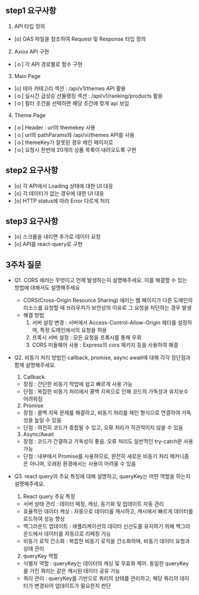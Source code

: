 ## step1 요구사항

1. API 타입 정의

- [o] OAS 파일을 참조하여 Request 및 Response 타입 정의

2. Axios API 구현

- [ｏ] 각 API 경로별로 함수 구현

3. Main Page

- [o] 테마 카테고리 섹션 : /api/v1/themes API 활용
- [ｏ] 실시간 급상승 선물랭킹 섹션 : /api/v1/ranking/products 활용
- [ｏ] 필터 조건을 선택하면 해당 조건에 맞게 api 보임

4. Theme Page

- [ｏ] Header : url의 themekey 사용
- [ｏ] url의 pathParams와 /api/vi/themes API를 사용
- [ｏ] themeKey가 잘못된 경우 메인 페이지로
- [ｏ] 요청시 한번에 20개의 상품 목록이 내려오도록 구현

## step2 요구사항

- [o] 각 API에서 Loading 상태에 대한 UI 대응
- [o] 각 데이터가 없는 경우에 대한 UI 대응
- [o] HTTP status에 따라 Error 다르게 처리

## step3 요구사항

- [o] 스크롤을 내리면 추가로 데이터 요청
- [o] API를 react-query로 구현

## 3주차 질문

- Q1. CORS 에러는 무엇이고 언제 발생하는지 설명해주세요. 이를 해결할 수 있는 방법에 대해서도 설명해주세요
  - CORS(Cross-Origin Resource Sharing) 에러는 웹 페이지가 다른 도메인의 리소스를 요청할 때 브라우저가 보안상의 이유로 그 요청을 차단하는 경우 발생
  - 해결 방법
    1. 서버 설정 변경 : 서버에서 Access-Control-Allow-Origin 헤더를 설정하여, 특정 도메인에서의 요청을 허용
    2. 프록시 서버 설정 : 모든 요청을 프록시를 통해 우회
    3. CORS 미들웨어 사용 : Express의 cors 패키지 등을 사용하여 해결
- Q2. 비동기 처리 방법인 callback, promise, async await에 대해 각각 장단점과 함께 설명해주세요.

  1. Callback

  - 장점 : 간단한 비동기 작업에 쉽고 빠르게 사용 가능
  - 단점 : 복잡한 비동기 처리에서 콜백 지옥으로 인해 코드의 가독성과 유지보수 어려워짐

  2. Promise

  - 장점 : 콜백 지옥 문제를 해결하고, 비동기 처리를 체인 형식으로 연결하여 가독성을 높일 수 있음
  - 단점 : 여전히 코드가 중첩될 수 있고, 오류 처리가 직관적이지 않을 수 있음

  3. Async/Await

  - 장점 : 코드가 간결하고 가독성이 좋음. 오류 처리도 일반적인 try-catch문 사용 가능
  - 단점 : 내부에서 Promise를 사용하므로, 완전히 새로운 비동기 처리 메커니즘은 아니며, 오래된 환경에서는 사용이 어려울 수 있음

- Q3. react query의 주요 특징에 대해 설명하고, queryKey는 어떤 역할을 하는지 설명해주세요.
  1. React query 주요 특장
  - 서버 상태 관리 : 데이터 페칭, 캐싱, 동기화 및 업데이트 자동 관리
  - 효율적인 데이터 캐싱 : 자동으로 데이터를 캐시하고, 캐시에서 빠르게 데이터를 로드하여 성능 향상
  - 백그라운드 업데이트 : 애플리케이션의 데이터 신선도를 유지하기 위해 백그라운드에서 데이터를 자동으로 리페칭 가능
  - 비동기 로직 간소화 : 복잡한 비동기 로직을 간소화하며, 비동기 데이터 요청과 상태 관리
  2. queryKey 역할
  - 식별자 역할 : queryKey는 데이터의 캐싱 및 무효화 제어. 동일한 queryKey를 가진 쿼리는 같은 캐시된 데이터 공유 가능
  - 쿼리 관리 : queryKey를 기반으로 쿼리의 상태를 관리하고, 해당 쿼리의 데이터가 변경되어 업데이트가 필요한지 판단
